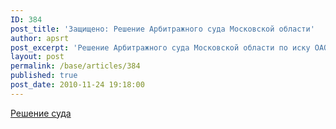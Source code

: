 ```yaml
---
ID: 384
post_title: 'Защищено: Решение Арбитражного суда Московской области'
author: apsrt
post_excerpt: 'Решение Арбитражного суда Московской области по иску ОАО &quot;Порт Коломна&quot;'
layout: post
permalink: /base/articles/384
published: true
post_date: 2010-11-24 19:18:00
---
```

<a href="http://www.apsrt.ru/docs/sud.doc">Решение суда</a>
